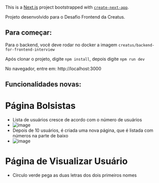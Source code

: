 This is a [Next.js](https://nextjs.org/) project bootstrapped with [`create-next-app`](https://github.com/vercel/next.js/tree/canary/packages/create-next-app).

Projeto desenvolvido para o Desafio Frontend da Creatus.

## Para começar:
Para o backend, você deve rodar no docker a imagem ```creatus/backend-for-frontend-interview```

Após clonar o projeto, digite ```npm install```, depois digite ```npm run dev```

No navegador, entre em: http://localhost:3000

## Funcionalidades novas: 
# Página Bolsistas
- Lista de usuários cresce de acordo com o número de usuários
- ![image](https://github.com/user-attachments/assets/e4f5bb77-838f-4eb0-8e65-9fc384bc5a33)
- Depois de 10 usuários, é criada uma nova página, que é listada com números na parte de baixo
- ![image](https://github.com/user-attachments/assets/8e4ed5ba-7e14-44fe-9077-b9d00541cc81)



# Página de Visualizar Usuário
- Círculo verde pega as duas letras dos dois primeiros nomes


